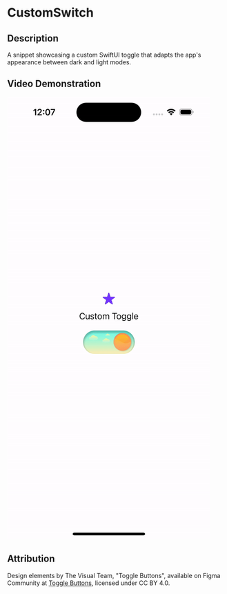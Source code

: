 # CustomSwitch

## Description

A snippet showcasing a custom SwiftUI toggle that adapts the app's appearance between dark and light modes.

## Video Demonstration

![Toggle Demo Video](ToggleDemoVideoGif.gif)

## Attribution

Design elements by The Visual Team, "Toggle Buttons", available on Figma Community at [Toggle Buttons](https://www.figma.com/community/file/977510812493321569), licensed under CC BY 4.0.
